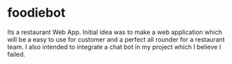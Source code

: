 # foodiebot
Its a restaurant Web App. Initial idea was to make a web application which will be a easy to use for customer and a perfect all rounder for a restaurant team. I also intended to integrate a chat bot in my project which I believe I failed.
